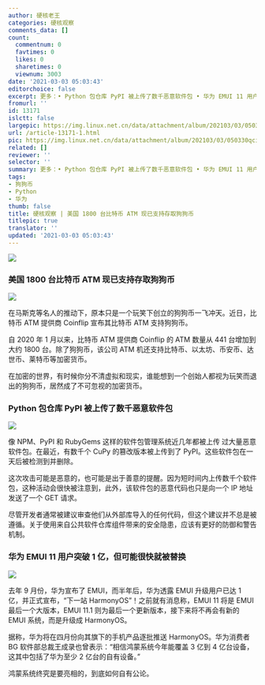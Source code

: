 ```yaml
---
author: 硬核老王
categories: 硬核观察
comments_data: []
count:
  commentnum: 0
  favtimes: 0
  likes: 0
  sharetimes: 0
  viewnum: 3003
date: '2021-03-03 05:03:43'
editorchoice: false
excerpt: 更多：• Python 包仓库 PyPI 被上传了数千恶意软件包 • 华为 EMUI 11 用户突破 1 亿，但可能很快就被替换
fromurl: ''
id: 13171
islctt: false
largepic: https://img.linux.net.cn/data/attachment/album/202103/03/050330qcikyjqi7g0xbq7b.jpg
url: /article-13171-1.html
pic: https://img.linux.net.cn/data/attachment/album/202103/03/050330qcikyjqi7g0xbq7b.jpg.thumb.jpg
related: []
reviewer: ''
selector: ''
summary: 更多：• Python 包仓库 PyPI 被上传了数千恶意软件包 • 华为 EMUI 11 用户突破 1 亿，但可能很快就被替换
tags:
- 狗狗币
- Python
- 华为
thumb: false
title: 硬核观察 | 美国 1800 台比特币 ATM 现已支持存取狗狗币
titlepic: true
translator: ''
updated: '2021-03-03 05:03:43'
---
```


![](https://img.linux.net.cn/data/attachment/album/202103/03/050330qcikyjqi7g0xbq7b.jpg)


### 美国 1800 台比特币 ATM 现已支持存取狗狗币


![](https://img.linux.net.cn/data/attachment/album/202103/03/050135cq5auk5x7ed4brqa.jpg)


在马斯克等名人的推动下，原本只是一个玩笑下创立的狗狗币一飞冲天。近日，比特币 ATM 提供商 Coinflip 宣布其比特币 ATM 支持狗狗币。


自 2020 年 1 月以来，比特币 ATM 提供商 Coinflip 的 ATM 数量从 441 台增加到大约 1800 台。除了狗狗币，该公司 ATM 机还支持比特币、以太坊、币安币、达世币、莱特币等加密货币。


在加密的世界，有时候你分不清虚拟和现实，谁能想到一个创始人都视为玩笑而退出的狗狗币，居然成了不可忽视的加密货币。


### Python 包仓库 PyPI 被上传了数千恶意软件包


![](https://img.linux.net.cn/data/attachment/album/202103/03/050146q883zwlk8voookpq.jpg)


像 NPM、PyPI 和 RubyGems 这样的软件包管理系统近几年都被上传 过大量恶意软件包。在最近，有数千个 CuPy 的篡改版本被上传到了 PyPI。这些软件包在一天后被检测到并删除。


这次攻击可能是恶意的，也可能是出于善意的提醒。因为短时间内上传数千个软件包，这种活动会很快被注意到，此外，该软件包的恶意代码也只是向一个 IP 地址发送了一个 GET 请求。


尽管开发者通常被建议审查他们从外部库导入的任何代码，但这个建议并不总是被遵循。关于使用来自公共软件仓库组件带来的安全隐患，应该有更好的防御和警告机制。


### 华为 EMUI 11 用户突破 1 亿，但可能很快就被替换


![](https://img.linux.net.cn/data/attachment/album/202103/03/050210dyzawadznt5al5ly.jpg)


去年 9 月份，华为宣布了 EMUI，而半年后，华为透露 EMUI 升级用户已达 1 亿，并正式宣布，“下一站 HarmonyOS”！之前就有消息称，EMUI 11 将是 EMUI 最后一个大版本，EMUI 11.1 则为最后一个更新版本，接下来将不再会有新的 EMUI 系统，而是升级成 HarmonyOS。


据称，华为将在四月份向其旗下的手机产品逐批推送 HarmonyOS。华为消费者 BG 软件部总裁王成录也曾表示：“相信鸿蒙系统今年能覆盖 3 亿到 4 亿台设备，这其中包括了华为至少 2 亿台的自有设备。”


鸿蒙系统终究是要亮相的，到底如何自有公论。